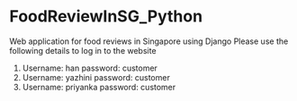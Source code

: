 # FoodReviewInSG_Python
Web application for food reviews in Singapore using Django
Please use the following details to log in to the website
1. Username: han password: customer
2. Username: yazhini password: customer
3. Username: priyanka password: customer
